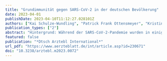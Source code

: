 ```yaml
---
title: "Grundimmunität gegen SARS-CoV-2 in der deutschen Bevölkerung"
date: 2023-04-01
publishDate: 2023-04-10T11:12:27.028101Z
authors: ["Kai Schulze-Wundling", "Patrick Frank Ottensmeyer", "Kristin Maria Meyer-Schlinkmann", "Marek Deckena", "Stefan Krüger", "Simon Schlinkert", "Axel Budde", "Dieter Münstermann", "Nicole Töpfner", "Astrid Petersmann", "Matthias Nauck", "André Karch", "Berit Lange", "Sabine Blaschke", "Carsten Tiemann", "Hendrik Streeck"]
publication_types: ["2"]
abstract: "Hintergrund: Während der SARS-CoV-2-Pandemie wurden in einigen Ländern von Beginn an nationale populationsbasierte Seroprävalenzstudien durchgeführt; dies blieb in Deutschland aus. Insbesondere im Sommer 2022 waren keine Seroprävalenzerhebungen geplant. Im Rahmen des IMMUNEBRIDGE-Projekts wurde die GUIDE-Studie durchgeführt, um die Seroprävalenz auch auf regionaler Ebene einschätzen zu können. Methode: Um einen statistisch möglichst robusten Überblick über die Anti-SARS-CoV-2-Immunitätslage der erwachsenen Bevölkerung in Deutschland zu erhalten, wurden serologische Untersuchungen mittels Trockenblutkarten durchgeführt und Daten in einer telefonischen sowie einer Online-Befragung erhoben. Die Blutproben wurden auf die Präsenz von Antikörpern gegen das S- und das N-Antigen von SARS-CoV-2 hin untersucht. Ergebnisse: Bei 95,7 % der insgesamt 15 932 Teilnehmerinnen und Teilnehmer wurden Antikörper gegen das S-Antigen und bei 44,4 % gegen das N-Antigen nachgewiesen. In den Altersgruppen der besonders gefährdeten Personen 65+ und 80+ war die Nachweisbarkeit von Anti-S-Antikörpern mit 97,4 % beziehungsweise 98,8 % besonders hoch. Es traten deutliche regionale Unterschiede in der Verteilung der anti-S- und anti-N-Antikörper zutage. Immunitätslücken bestanden sowohl regional als auch demografisch. So zeigten sich besonders in ostdeutschen Bundesländern hohe anti-N- und in westdeutschen hohe anti-S-Antikörperwerte. Schlussfolgerung: Die Ergebnisse dieser Studie deuten darauf hin, dass ein Großteil der erwachsenen deutschen Bevölkerung Antikörper gegen das SARS-CoV-2-Virus gebildet hat. Abhängig von den Charakteristika der jeweiligen SARS-CoV-2-Variante wird dadurch die Wahrscheinlichkeit von Überlastungsszenarien des Gesundheitssystems durch Hospitalisierungen sowie intensivstationäre Fällen infolge von COVID-19 in den nächsten Wellen im Vergleich zu einer Situation ohne diese Immunitätslage in der Bevölkerung erheblich reduziert."
featured: false
publication: "*Dtsch Arztebl International*"
url_pdf: "https://www.aerzteblatt.de/int/article.asp?id=230671"
doi: "10.3238/arztebl.m2023.0072"
---
```


